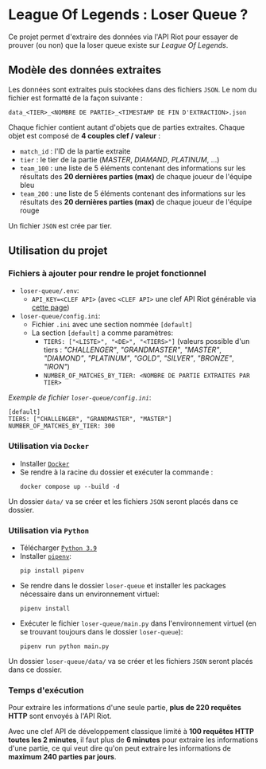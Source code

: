 # League Of Legends : Loser Queue ?

Ce projet permet d'extraire des données via l'API Riot pour essayer de prouver (ou non) que la loser queue existe sur *League Of Legends*.

## Modèle des données extraites
Les données sont extraites puis stockées dans des fichiers `JSON`. Le nom du fichier est formatté de la façon suivante :
````
data_<TIER>_<NOMBRE DE PARTIE>_<TIMESTAMP DE FIN D'EXTRACTION>.json
````

Chaque fichier contient autant d'objets que de parties extraites. Chaque objet est composé de **4 couples clef / valeur** :
- `match_id` : l'ID de la partie extraite
- `tier` : le tier de la partie (*MASTER*, *DIAMAND*, *PLATINUM*, ...)
- `team_100` : une liste de 5 éléments contenant des informations sur les résultats des **20 dernières parties (max)** de chaque joueur de l'équipe bleu
- `team_200` : une liste de 5 éléments contenant des informations sur les résultats des **20 dernières parties (max)** de chaque joueur de l'équipe rouge

Un fichier `JSON` est crée par tier.

## Utilisation du projet

### Fichiers à ajouter pour rendre le projet fonctionnel

- `loser-queue/.env`:
    - `API_KEY=<CLEF API>` (avec `<CLEF API>` une clef API Riot générable via [cette page](https://developer.riotgames.com/))
- `loser-queue/config.ini`:
    - Fichier `.ini` avec une section nommée `[default]`
    - La section `[default]` a comme paramètres:
        - `TIERS: ["<LISTE>", "<DE>", "<TIERS>"]` (valeurs possible d'un tiers : *"CHALLENGER"*, *"GRANDMASTER"*, *"MASTER"*, *"DIAMOND"*, *"PLATINUM"*, *"GOLD"*, *"SILVER"*, *"BRONZE"*, *"IRON"*)
        - `NUMBER_OF_MATCHES_BY_TIER: <NOMBRE DE PARTIE EXTRAITES PAR TIER>`

*Exemple de fichier `loser-queue/config.ini`*:
````
[default]
TIERS: ["CHALLENGER", "GRANDMASTER", "MASTER"]
NUMBER_OF_MATCHES_BY_TIER: 300
````

### Utilisation via `Docker`
- Installer [`Docker`](https://docs.docker.com/engine/install/)
- Se rendre à la racine du dossier et exécuter la commande :
    ````
    docker compose up --build -d
    ````
Un dossier `data/` va se créer et les fichiers `JSON` seront placés dans ce dossier.

### Utilisation via `Python`
- Télécharger [`Python 3.9`](https://www.python.org/downloads/)
- Installer [`pipenv`](https://pypi.org/project/pipenv/):
    ````
    pip install pipenv
    ````
- Se rendre dans le dossier `loser-queue` et installer les packages nécessaire dans un environnement virtuel:
    ````
    pipenv install
    ````
- Exécuter le fichier `loser-queue/main.py` dans l'environnement virtuel (en se trouvant toujours dans le dossier `loser-queue`):
    ````
    pipenv run python main.py
    ````
Un dossier `loser-queue/data/` va se créer et les fichiers `JSON` seront placés dans ce dossier.

### Temps d'exécution
Pour extraire les informations d'une seule partie, **plus de 220 requêtes HTTP** sont envoyés à l'API Riot.

Avec une clef API de développement classique limité à **100 requêtes HTTP toutes les 2 minutes**, il faut plus de **6 minutes** pour extraire les informations d'une partie, ce qui veut dire qu'on peut extraire les informations de **maximum 240 parties par jours**.
